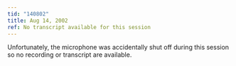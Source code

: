 ```yaml
---
tid: "140802"
title: Aug 14, 2002
ref: No transcript available for this session
---
```


Unfortunately, the microphone was accidentally shut off during this session so no recording
or transcript are available.

